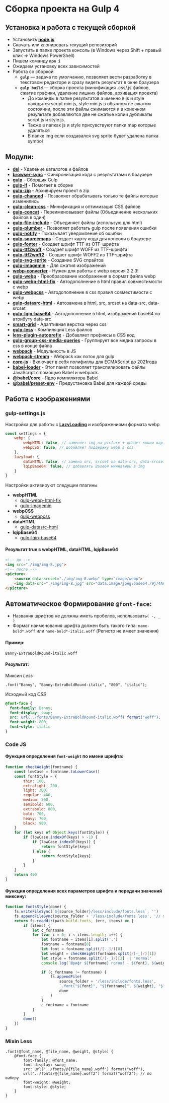 # Сборка проекта на Gulp 4
## Установка и работа с текущей сборкой
* Установить [**node.js**](https://nodejs.org/en/)
* Скачать или клонировать текущий репозиторий
* Запустить в папке проекта консоль (в Windows через Shift + правый клик => Windows PowerShell)
* Пишем команду **`npm i`**
* Ожидаем установку всех зависимостей
* Работа со сборкой
  * **`gulp`** — задача по умолчанию, позволяет вести разработку в текстовом редакторе и сразу видеть результат в окне браузера
  * **`gulp build`** — сборка проекта (минификация .css/.js файлов, сжатие графики, удаление лишних файлов, архивация проекта)
    * До команды в папке результатов а именно в js и style находятся script.min.js, style.min.js в обычном не сжатом состоянии, после эти файлы сжимаются и в конечном результате добавляются две не сжатые копии дубликаты script.js и style.js.
    * Также в папках js и style присувствуют папки map которые удаляться
    * В папке img если создавался svg sprite будет удалена папка symbol

## Модули:
* [**del**](https://www.npmjs.com/package/del) - Удаление каталогов и файлов
* [**browser-sync**](https://browsersync.io) - Синхронизация кода с результатами в браузере
* [**gulp**](https://gulpjs.com) - Сборщик Gulp
* [**gulp-if**](https://www.npmjs.com/package/gulp-if) - Помогает в сборке
* [**gulp-zip**](https://www.npmjs.com/package/gulp-zip) - Архивируем проект в zip
* [**gulp-changed**](https://www.npmjs.com/package/gulp-changed) - Позволяет обрабатывать только те файлы которые изменились
* [**gulp-clean-css**](https://www.npmjs.com/package/gulp-clean-css) - Минификация и оптимизация CSS файлов
* [**gulp-concat**](https://www.npmjs.com/package/gulp-concat) -  Переименовывает файлы (Объединение нескольких файлов в один)
* [**gulp-file-include**](https://www.npmjs.com/package/gulp-file-include) - Объединяет файлы (использую для html)
* [**gulp-plumber**](https://www.npmjs.com/package/gulp-plumber) - Позволяет работать gulp после появления ошибки
* [**gulp-notify**](https://www.npmjs.com/package/gulp-notify) - Показывает уведомление об ошибки
* [**gulp-sourcemaps**](https://www.npmjs.com/package/gulp-sourcemaps) - Cоздает карту кода для консоли в браузере
* [**gulp-fonter**](https://www.npmjs.com/package/gulp-fonter) - Cоздает шрифт TTF из OTF-шрифта
* [**gulp-ttf2woff**](https://www.npmjs.com/package/gulp-ttf2woff) - Cоздает шрифт WOFF из TTF-шрифта
* [**gulp-ttf2woff2**](https://www.npmjs.com/package/gulp-ttf2woff2) - Cоздает шрифт WOFF2 из TTF-шрифта
* [**gulp-svg-sprite**](https://www.npmjs.com/package/gulp-svg-sprite) - Создание SVG спрайтов
* [**gulp-imagemin**](https://www.npmjs.com/package/gulp-imagemin) - Для сжатия изображений
* [**webp-converter**](https://www.npmjs.com/package/webp-converter) - Нужен для работы с webp версия 2.2.3!
* [**gulp-webp**](https://www.npmjs.com/package/gulp-webp) - Преобразование изображения в формат файла webp
* [**gulp-webp-html-fix**](https://www.npmjs.com/package/gulp-webp-html-fix) - Автодополнение в html правил совместимости с webp
* [**gulp-webpcss**](https://www.npmjs.com/package/gulp-webpcss) - Автодополнение в css правил совместимости с webp
* [**gulp-datasrc-html**](https://www.npmjs.com/package/gulp-datasrc-html) - Автозамена в html, src, srcset на data-src, data-srcset
* [**gulp-lqip-base64**](https://www.npmjs.com/package/gulp-lqip-base64) - Автодополнение в html, изображений base64 по атрибуту data-src
* [**smart-grid**](https://www.npmjs.com/package/smart-grid) - Адаптивная верстка через css
* [**gulp-less**](https://www.npmjs.com/package/gulp-less) - Компиляция Less файлов
* [**less-plugin-autoprefix**](https://www.npmjs.com/package/less-plugin-autoprefix) - Добавляет префиксы в CSS код
* [**gulp-group-css-media-queries**](https://www.npmjs.com/package/gulp-group-css-media-queries) - Группирует все медиа запросы в css в конце файла
* [**webpack**](https://www.npmjs.com/package/webpack) - Модульность в JS
* [**webpack-stream**](https://www.npmjs.com/package/webpack-stream) - Webpack как поток для gulp
* [**core-js**](https://www.npmjs.com/package/core-js*) - Включает в себя полифиллы для ECMAScript до 2021года
* [**babel-loader**](https://www.npmjs.com/package/babel-loader) - Этот пакет позволяет транспилировать файлы JavaScript с помощью Babel и webpack.
* [**@babel/core**](https://www.npmjs.com/package/@babel/core) - Ядро компилятора Babel
* [**@babel/preset-env**](https://www.npmjs.com/package/@babel/preset-env) - Предустановка Babel для каждой среды
## Работа с изображениями
### gulp-settings.js
Настройка для работы с [**LazyLoading**](https://github.com/Bladhard/lazy-loading) и изображениями формата webp
```javascript
const settings = {
    webp: {
        webpHTML: false, // заменяет img на picture + делает копии картинок в webp формат
        webpCSS: false, // добавляет поддержку webp в css
    },
    lazyload: {
        dataHTML: false, // замена src, srcset на data-src, data-srcset
        lqipBase64: false, // добавлять Base64 миниатюры в img
    }
}
```
Настройки активируют следущии плагины
* **webpHTML**
  * [gulp-webp-html-fix](https://www.npmjs.com/package/gulp-webp-html-fix)
  * [gulp-imagemin](https://www.npmjs.com/package/gulp-imagemin)
* **webpCSS**
  * [gulp-webpcss](https://www.npmjs.com/package/gulp-webpcss)
* **dataHTML**
  * [gulp-datasrc-html](https://www.npmjs.com/package/gulp-datasrc-html)
* **lqipBase64**
  * [gulp-lqip-base64](https://www.npmjs.com/package/gulp-lqip-base64)

#### Результат true в webpHTML, dataHTML, lqipBase64
```html
<!-- до -->
<img src="./img/img-8.jpg">
<!-- после -->
<picture>
    <source data-srcset="./img/img-8.webp" type="image/webp">
    <img data-src="./img/img-8.jpg" src="data:image/jpeg;base64,/9j/4AAQSkZJRgABAQA...">
</picture>
```


## Автоматическое Формирование `@font-face`:
* Названия шрифтов не должны иметь пробелов, использовать`( -, _ )`
* Формат наименования шрифта должен быть такого типа:
`name-bold*.woff` или `name-bold*-italic.woff` (Регистр не имеет значения)

#### Пример:
`Banny-ExtraBoldRound-italic.woff`

#### Результат:
Миксин *Less*
```less
.font("Banny", "Banny-ExtraBoldRound-italic", "800", "italic");
```
Исходный код *CSS*
```css
@font-face {
  font-family: Banny;
  font-display: swap;
  src: url(../fonts/Banny-ExtraBoldRound-italic.woff) format("woff");
  font-weight: 800;
  font-style: italic
}
```
### Code JS
#### Функция определения `font-weight` по имени шрифта:
```javascript
function checkWeight(fontname) {
    const lowCase = fontname.toLowerCase()
    const fontStyle = {
        thin: 100,
        extralight: 200,
        light: 300,
        regular: 400,
        medium: 500,
        semibold: 600,
        extrabold: 800,
        bold: 700,
        heavy: 700,
        black: 900,
    }
    for (let keys of Object.keys(fontStyle)) {
        if (lowCase.indexOf(keys) > -1) {
            if (lowCase.indexOf(keys)) {
                return fontStyle[keys]
            } else {
                return fontStyle[keys]
            }
        }
    }
    return 400
}
```
#### Функция определения всех параметров шрифта и передачи значений миксину:
```javascript
function fontsStyle(done) {
    fs.writeFileSync(`${source_folder}/less/include/fonts.less`, '')
    fs.appendFileSync(source_folder + '/less/include/fonts.less', '// main: ./main.less\r\n\n')
    return fs.readdir(path.build.fonts, (err, items) => {
        if (items) {
            let c_fontname
            for (var i = 0; i < items.length; i++) {
                let fontname = items[i].split('.')
                fontname = fontname[0]
                let font = fontname.split(/[-_]/)[0]
                let weight = checkWeight(fontname.split(/[-_]/)[1])
                let style = fontname.split(/[-_]/)[2] || 'normal'
                console.log(`Шрифт ${fontname} готов! - ${font}, ${weight}, ${style}`)

                if (c_fontname != fontname) {
                    fs.appendFile(
                        source_folder + '/less/include/fonts.less',
                        `.font("${font}", "${fontname}", ${weight}, "${style}");\r\n`,
                        done
                    )
                }
                c_fontname = fontname
            }
        }
        done()
    })
}
```
### Mixin Less
```less
.font(@font_name, @file_name, @weight, @style) {
    @font-face {
        font-family: @font_name;
        font-display: swap;
        src: url("../fonts/@{file_name}.woff") format("woff"),
        url("../fonts/@{file_name}.woff2") format("woff2"); // по выбору
        font-weight: @weight;
        font-style: @style;
    }
}
```
